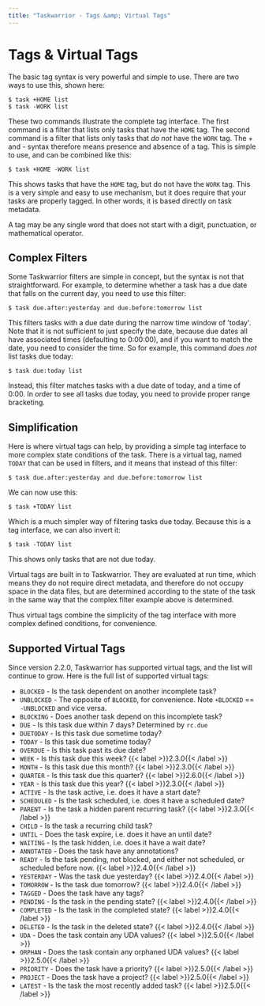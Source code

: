 ```yaml
---
title: "Taskwarrior - Tags &amp; Virtual Tags"
---
```


# Tags & Virtual Tags

The basic tag syntax is very powerful and simple to use.
There are two ways to use this, shown here:

    $ task +HOME list
    $ task -WORK list

These two commands illustrate the complete tag interface.
The first command is a filter that lists only tasks that have the `HOME` tag.
The second command is a filter that lists only tasks that *do not* have the `WORK` tag.
The + and -
syntax therefore means presence and absence of a tag.
This is simple to use, and can be combined like this:

    $ task +HOME -WORK list

This shows tasks that have the `HOME` tag, but do not have the `WORK` tag.
This is a very simple and easy to use mechanism, but it does require that your tasks are properly tagged.
In other words, it is based directly on task metadata.

A tag may be any single word that does not start with a digit, punctuation, or mathematical operator.

## Complex Filters

Some Taskwarrior filters are simple in concept, but the syntax is not that straightforward.
For example, to determine whether a task has a due date that falls on the current day, you need to use this filter:

    $ task due.after:yesterday and due.before:tomorrow list

This filters tasks with a due date during the narrow time window of 'today'.
Note that it is not sufficient to just specify the date, because due dates all have associated times (defaulting to 0:00:00), and if you want to match the date, you need to consider the time.
So for example, this command *does not*
list tasks due today:

    $ task due:today list

Instead, this filter matches tasks with a due date of today, and a time of 0:00.
In order to see all tasks due today, you need to provide proper range bracketing.

## Simplification

Here is where virtual tags can help, by providing a simple tag interface to more complex state conditions of the task.
There is a virtual tag, named `TODAY` that can be used in filters, and it means that instead of this filter:

    $ task due.after:yesterday and due.before:tomorrow list

We can now use this:

    $ task +TODAY list

Which is a much simpler way of filtering tasks due today.
Because this is a tag interface, we can also invert it:

    $ task -TODAY list

This shows only tasks that are not due today.

Virtual tags are built in to Taskwarrior.
They are evaluated at run time, which means they do not require direct metadata, and therefore do not occupy space in the data files, but are determined according to the state of the task in the same way that the complex filter example above is determined.

Thus virtual tags combine the simplicity of the tag interface with more complex defined conditions, for convenience.

## Supported Virtual Tags

Since version 2.2.0, Taskwarrior has supported virtual tags, and the list will continue to grow.
Here is the full list of supported virtual tags:

* `BLOCKED`   - Is the task dependent on another incomplete task?
* `UNBLOCKED` - The opposite of `BLOCKED`, for convenience. Note `+BLOCKED` == `-UNBLOCKED` and vice versa.
* `BLOCKING`  - Does another task depend on this incomplete task?
* `DUE`       - Is this task due within 7 days? Determined by `rc.due`
* `DUETODAY`  - Is this task due sometime today?
* `TODAY`     - Is this task due sometime today?
* `OVERDUE`   - Is this task past its due date?
* `WEEK`      - Is this task due this week? {{< label >}}2.3.0{{< /label >}}
* `MONTH`     - Is this task due this month? {{< label >}}2.3.0{{< /label >}}
* `QUARTER`   - Is this task due this quarter? {{< label >}}2.6.0{{< /label >}}
* `YEAR`      - Is this task due this year? {{< label >}}2.3.0{{< /label >}}
* `ACTIVE`    - Is the task active, i.e. does it have a start date?
* `SCHEDULED` - Is the task scheduled, i.e. does it have a scheduled date?
* `PARENT`    - Is the task a hidden parent recurring task? {{< label >}}2.3.0{{< /label >}}
* `CHILD`     - Is the task a recurring child task?
* `UNTIL`     - Does the task expire, i.e. does it have an until date?
* `WAITING`   - Is the task hidden, i.e. does it have a wait date?
* `ANNOTATED` - Does the task have any annotations?
* `READY`     - Is the task pending, not blocked, and either not scheduled, or scheduled before now. {{< label >}}2.4.0{{< /label >}}
* `YESTERDAY` - Was the task due yesterday? {{< label >}}2.4.0{{< /label >}}
* `TOMORROW`  - Is the task due tomorrow? {{< label >}}2.4.0{{< /label >}}
* `TAGGED`    - Does the task have any tags?
* `PENDING`   - Is the task in the pending state? {{< label >}}2.4.0{{< /label >}}
* `COMPLETED` - Is the task in the completed state? {{< label >}}2.4.0{{< /label >}}
* `DELETED`   - Is the task in the deleted state? {{< label >}}2.4.0{{< /label >}}
* `UDA`       - Does the task contain any UDA values? {{< label >}}2.5.0{{< /label >}}
* `ORPHAN`    - Does the task contain any orphaned UDA values? {{< label >}}2.5.0{{< /label >}}
* `PRIORITY`  - Does the task have a priority? {{< label >}}2.5.0{{< /label >}}
* `PROJECT`   - Does the task have a project? {{< label >}}2.5.0{{< /label >}}
* `LATEST`    - Is the task the most recently added task? {{< label >}}2.5.0{{< /label >}}
